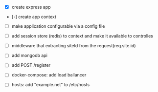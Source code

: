 - [x] create express app
- [-] create app context
- [ ] make application configurable via a config file
- [ ] add session store (redis) to context and make it available to controlles
- [ ] middleware that extracting siteId from the request(req.site.id)
- [ ] add mongodb api
- [ ] add POST /register

- [ ] docker-compose: add load ballancer
- [ ] hosts: add "example.net" to /etc/hosts